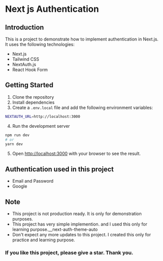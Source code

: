 <!-- @format -->

# Next js Authentication

## Introduction

This is a project to demonstrate how to implement authentication in Next.js. It uses the following technologies:

- Next.js
- Tailwind CSS
- NextAuth.js
- React Hook Form

## Getting Started

1. Clone the repository
2. Install dependencies
3. Create a `.env.local` file and add the following environment variables:

```bash
NEXTAUTH_URL=http://localhost:3000
```

4. Run the development server

```bash
npm run dev
# or
yarn dev
```

5. Open [http://localhost:3000](http://localhost:3000) with your browser to see the result.

## Authentication used in this project

- Email and Password
- Google

## Note

- This project is not production ready. It is only for demonstration purposes.
- This project has very simple implemention. and I used this only for learning purpose.\_\_next-auth-theme-auto
- Don't expect any more updates to this project. I created this only for practice and learning purpose.

### If you like this project, please give a star. Thank you.
